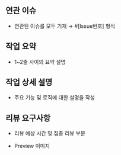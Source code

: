 ## 연관 이슈

- 연관된 이슈를 모두 기재 → #[Issue번호] 형식

## 작업 요약

- 1~2줄 사이의 요약 설명

## 작업 상세 설명

- 주요 기능 및 로직에 대한 설명을 작성

## 리뷰 요구사항

- 리뷰 예상 시간 및 집중 리뷰 부분

- Preview 이미지
